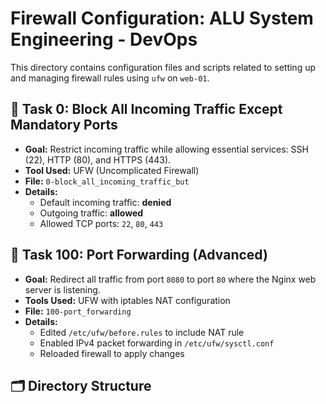 # Firewall Configuration: ALU System Engineering - DevOps

This directory contains configuration files and scripts related to setting up and managing firewall rules using `ufw` on `web-01`.

## 🔐 Task 0: Block All Incoming Traffic Except Mandatory Ports

- **Goal:** Restrict incoming traffic while allowing essential services: SSH (22), HTTP (80), and HTTPS (443).
- **Tool Used:** UFW (Uncomplicated Firewall)
- **File:** `0-block_all_incoming_traffic_but`
- **Details:**
  - Default incoming traffic: **denied**
  - Outgoing traffic: **allowed**
  - Allowed TCP ports: `22`, `80`, `443`

## 🔀 Task 100: Port Forwarding (Advanced)

- **Goal:** Redirect all traffic from port `8080` to port `80` where the Nginx web server is listening.
- **Tools Used:** UFW with iptables NAT configuration
- **File:** `100-port_forwarding`
- **Details:**
  - Edited `/etc/ufw/before.rules` to include NAT rule
  - Enabled IPv4 packet forwarding in `/etc/ufw/sysctl.conf`
  - Reloaded firewall to apply changes

## 🗂 Directory Structure


